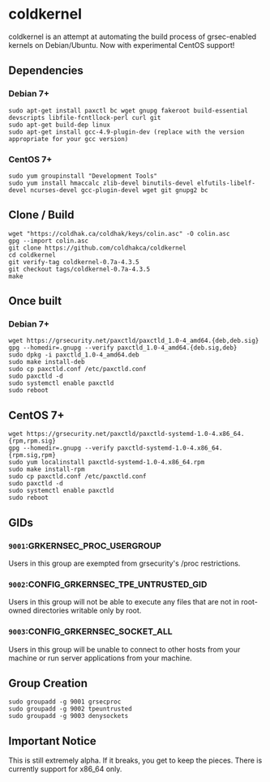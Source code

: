 # coldkernel 

coldkernel is an attempt at automating the build process of grsec-enabled kernels on Debian/Ubuntu. Now with
experimental CentOS support! 

## Dependencies

### Debian 7+
```
sudo apt-get install paxctl bc wget gnupg fakeroot build-essential devscripts libfile-fcntllock-perl curl git
sudo apt-get build-dep linux
sudo apt-get install gcc-4.9-plugin-dev (replace with the version appropriate for your gcc version)
```

### CentOS 7+
```
sudo yum groupinstall "Development Tools"
sudo yum install hmaccalc zlib-devel binutils-devel elfutils-libelf-devel ncurses-devel gcc-plugin-devel wget git gnupg2 bc
```

## Clone / Build
```
wget "https://coldhak.ca/coldhak/keys/colin.asc" -O colin.asc
gpg --import colin.asc
git clone https://github.com/coldhakca/coldkernel
cd coldkernel
git verify-tag coldkernel-0.7a-4.3.5
git checkout tags/coldkernel-0.7a-4.3.5
make
```

## Once built

### Debian 7+
```
wget https://grsecurity.net/paxctld/paxctld_1.0-4_amd64.{deb,deb.sig}
gpg --homedir=.gnupg --verify paxctld_1.0-4_amd64.{deb.sig,deb}
sudo dpkg -i paxctld_1.0-4_amd64.deb
sudo make install-deb
sudo cp paxctld.conf /etc/paxctld.conf
sudo paxctld -d
sudo systemctl enable paxctld
sudo reboot
```

## CentOS 7+
```
wget https://grsecurity.net/paxctld/paxctld-systemd-1.0-4.x86_64.{rpm,rpm.sig}
gpg --homedir=.gnupg --verify paxctld-systemd-1.0-4.x86_64.{rpm.sig,rpm}
sudo yum localinstall paxctld-systemd-1.0-4.x86_64.rpm
sudo make install-rpm
sudo cp paxctld.conf /etc/paxctld.conf
sudo paxctld -d
sudo systemctl enable paxctld
sudo reboot
```

## GIDs
### ```9001```:GRKERNSEC_PROC_USERGROUP 
Users in this group are exempted from grsecurity's /proc restrictions.

###  ```9002```:CONFIG_GRKERNSEC_TPE_UNTRUSTED_GID
Users in this group will not be able to execute any files that are not in root-owned directories writable only by root.

### ```9003```:CONFIG_GRKERNSEC_SOCKET_ALL 
Users in this group will be unable to connect to other hosts from your machine or run server applications from your machine.

## Group Creation
```
sudo groupadd -g 9001 grsecproc
sudo groupadd -g 9002 tpeuntrusted
sudo groupadd -g 9003 denysockets
```

## Important Notice
This is still extremely alpha. If it breaks, you get to keep the pieces. There is currently support for x86_64 only.

